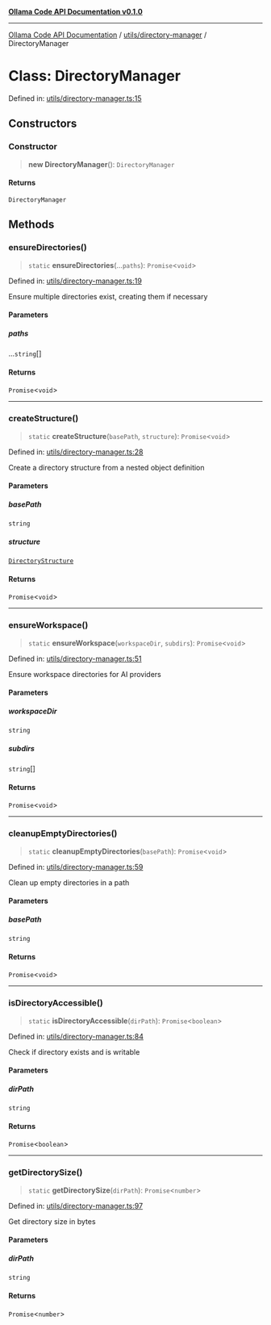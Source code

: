 [**Ollama Code API Documentation v0.1.0**](../../../README.md)

***

[Ollama Code API Documentation](../../../modules.md) / [utils/directory-manager](../README.md) / DirectoryManager

# Class: DirectoryManager

Defined in: [utils/directory-manager.ts:15](https://github.com/erichchampion/ollama-code/blob/97554aa24b97798bc862485527ccd6faff2a1d42/ollama-code/src/utils/directory-manager.ts#L15)

## Constructors

### Constructor

> **new DirectoryManager**(): `DirectoryManager`

#### Returns

`DirectoryManager`

## Methods

### ensureDirectories()

> `static` **ensureDirectories**(...`paths`): `Promise`\<`void`\>

Defined in: [utils/directory-manager.ts:19](https://github.com/erichchampion/ollama-code/blob/97554aa24b97798bc862485527ccd6faff2a1d42/ollama-code/src/utils/directory-manager.ts#L19)

Ensure multiple directories exist, creating them if necessary

#### Parameters

##### paths

...`string`[]

#### Returns

`Promise`\<`void`\>

***

### createStructure()

> `static` **createStructure**(`basePath`, `structure`): `Promise`\<`void`\>

Defined in: [utils/directory-manager.ts:28](https://github.com/erichchampion/ollama-code/blob/97554aa24b97798bc862485527ccd6faff2a1d42/ollama-code/src/utils/directory-manager.ts#L28)

Create a directory structure from a nested object definition

#### Parameters

##### basePath

`string`

##### structure

[`DirectoryStructure`](../interfaces/DirectoryStructure.md)

#### Returns

`Promise`\<`void`\>

***

### ensureWorkspace()

> `static` **ensureWorkspace**(`workspaceDir`, `subdirs`): `Promise`\<`void`\>

Defined in: [utils/directory-manager.ts:51](https://github.com/erichchampion/ollama-code/blob/97554aa24b97798bc862485527ccd6faff2a1d42/ollama-code/src/utils/directory-manager.ts#L51)

Ensure workspace directories for AI providers

#### Parameters

##### workspaceDir

`string`

##### subdirs

`string`[]

#### Returns

`Promise`\<`void`\>

***

### cleanupEmptyDirectories()

> `static` **cleanupEmptyDirectories**(`basePath`): `Promise`\<`void`\>

Defined in: [utils/directory-manager.ts:59](https://github.com/erichchampion/ollama-code/blob/97554aa24b97798bc862485527ccd6faff2a1d42/ollama-code/src/utils/directory-manager.ts#L59)

Clean up empty directories in a path

#### Parameters

##### basePath

`string`

#### Returns

`Promise`\<`void`\>

***

### isDirectoryAccessible()

> `static` **isDirectoryAccessible**(`dirPath`): `Promise`\<`boolean`\>

Defined in: [utils/directory-manager.ts:84](https://github.com/erichchampion/ollama-code/blob/97554aa24b97798bc862485527ccd6faff2a1d42/ollama-code/src/utils/directory-manager.ts#L84)

Check if directory exists and is writable

#### Parameters

##### dirPath

`string`

#### Returns

`Promise`\<`boolean`\>

***

### getDirectorySize()

> `static` **getDirectorySize**(`dirPath`): `Promise`\<`number`\>

Defined in: [utils/directory-manager.ts:97](https://github.com/erichchampion/ollama-code/blob/97554aa24b97798bc862485527ccd6faff2a1d42/ollama-code/src/utils/directory-manager.ts#L97)

Get directory size in bytes

#### Parameters

##### dirPath

`string`

#### Returns

`Promise`\<`number`\>
